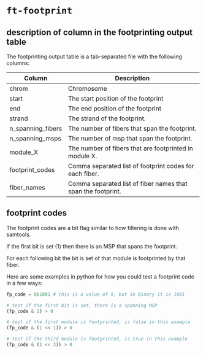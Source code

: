 # `ft-footprint`

## description of column in the footprinting output table

The footprinting output table is a tab-separated file with the following columns:


| Column               | Description                                                        |
| -------------------- | ------------------------------------------------------------------ |
| chrom                | Chromosome                                                         |
| start               | The start position of the footprint                                 |
| end               | The end position of the footprint                                 |
| strand               | The strand of the footprint.                              |
| n_spanning_fibers      | The number of fibers that span the footprint.            |
| n_spanning_msps | The number of msp that span the footprint.                     |
| module_X | The number of fibers that are footprinted in module X. |
| footprint_codes | Comma separated list of footprint codes for each fiber. |
| fiber_names | Comma separated list of fiber names that span the footprint. |

## footprint codes
The footprint codes are a bit flag similar to how filtering is done with samtools. 

If the first bit is set (1) then there is an MSP that spans the footprint.

For each following bit the bit is set of that module is footprinted by that fiber.

Here are some examples in python for how you could test a footprint code in a few ways:
```python
fp_code = 0b1001 # this is a value of 9, but in binary it is 1001

# test if the first bit is set, there is a spanning MSP
(fp_code & 1) > 0

# test if the first module is footprinted, is false in this example
(fp_code & (1 << 1)) > 0 

# test if the third module is footprinted, is true in this example
(fp_code & (1 << 3)) > 0
```